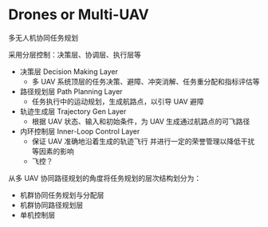 # Drones or Multi-UAV

多无人机协同任务规划

采用分层控制：决策层、协调层、执行层等

- 决策层 Decision Making Layer
  - 多 UAV 系统顶层的任务决策、避障、冲突消解、任务重分配和指标评估等
- 路径规划层 Path Planning Layer
  - 任务执行中的运动规划，生成航路点，以引导 UAV 避障
- 轨迹生成层 Trajectory Gen Layer
  - 根据 UAV 状态、输入和初始条件，为 UAV 生成通过航路点的可飞路径
- 内环控制层 Inner-Loop Control Layer
  - 保证 UAV 准确地沿着生成的轨迹飞行 并进行一定的荣誉管理以降低干扰等因素的影响
  - 飞控？

从多 UAV 协同路径规划的角度将任务规划的层次结构划分为：

- 机群协同任务规划与分配层
- 机群协同路径规划层
- 单机控制层
